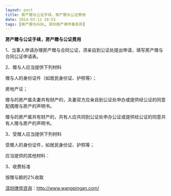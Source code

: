 ```yaml
---
layout: post
title: 房产赠与公证手续，房产赠与公证费用
date: 2014-03-12 10:53
tags: [房产赠与纠纷, 深圳房产律师事务所]
---
```

<strong>房产赠与公证手续，房产赠与公证费用</strong>

1、当事人申请办理房产赠与合同公证，须亲自到公证处提出申请，填写房产赠与合同公证申请表。

2、赠与人应当提供下列材料

赠与人的身份证件（如居民身份证、护照等）；

房地产证；

赠与的房产属夫妻共有财产的，夫妻双方应亲自到公证处申办或提供经公证的同意配偶赠与房产的声明书。

赠与的房产属共有财产的，共有人应共同到公证处申办公证或提供经公证的同意共有人赠与房产的声明书。

3、受赠人应当提供下列材料

受赠人的身份证件，如居民身份证、护照等；

应当提供的其他材料：

3、收费标准

按赠与额的2%收取

<a href="http://www.wangpingan.com/">深圳律师咨询</a>：<a href="http://www.wangpingan.com/">http://www.wangpingan.com/</a>

